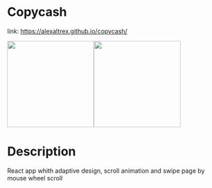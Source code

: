 # Copycash
link: https://alexaltrex.github.io/copycash/

<div style="display:flex;">
  <img src="https://user-images.githubusercontent.com/56224288/157690108-a920a8e0-fbef-4567-b51d-510c3abbe552.jpg" height="200">
  <img src="https://user-images.githubusercontent.com/56224288/157690241-ae06e5d3-f267-465c-8631-f0aba149b17f.jpg" height="200">
</div> 

# Description
React app whith adaptive design, scroll animation and swipe page by mouse wheel scroll
